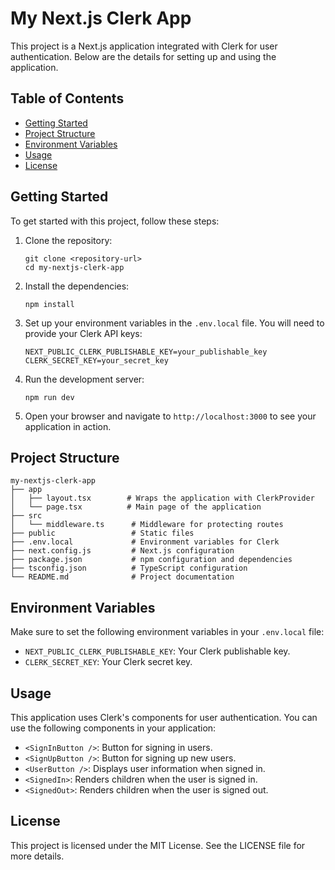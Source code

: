 # My Next.js Clerk App

This project is a Next.js application integrated with Clerk for user authentication. Below are the details for setting up and using the application.

## Table of Contents

- [Getting Started](#getting-started)
- [Project Structure](#project-structure)
- [Environment Variables](#environment-variables)
- [Usage](#usage)
- [License](#license)

## Getting Started

To get started with this project, follow these steps:

1. Clone the repository:
   ```
   git clone <repository-url>
   cd my-nextjs-clerk-app
   ```

2. Install the dependencies:
   ```
   npm install
   ```

3. Set up your environment variables in the `.env.local` file. You will need to provide your Clerk API keys:
   ```
   NEXT_PUBLIC_CLERK_PUBLISHABLE_KEY=your_publishable_key
   CLERK_SECRET_KEY=your_secret_key
   ```

4. Run the development server:
   ```
   npm run dev
   ```

5. Open your browser and navigate to `http://localhost:3000` to see your application in action.

## Project Structure

```
my-nextjs-clerk-app
├── app
│   ├── layout.tsx        # Wraps the application with ClerkProvider
│   └── page.tsx          # Main page of the application
├── src
│   └── middleware.ts      # Middleware for protecting routes
├── public                 # Static files
├── .env.local             # Environment variables for Clerk
├── next.config.js         # Next.js configuration
├── package.json           # npm configuration and dependencies
├── tsconfig.json          # TypeScript configuration
└── README.md              # Project documentation
```

## Environment Variables

Make sure to set the following environment variables in your `.env.local` file:

- `NEXT_PUBLIC_CLERK_PUBLISHABLE_KEY`: Your Clerk publishable key.
- `CLERK_SECRET_KEY`: Your Clerk secret key.

## Usage

This application uses Clerk's components for user authentication. You can use the following components in your application:

- `<SignInButton />`: Button for signing in users.
- `<SignUpButton />`: Button for signing up new users.
- `<UserButton />`: Displays user information when signed in.
- `<SignedIn>`: Renders children when the user is signed in.
- `<SignedOut>`: Renders children when the user is signed out.

## License

This project is licensed under the MIT License. See the LICENSE file for more details.